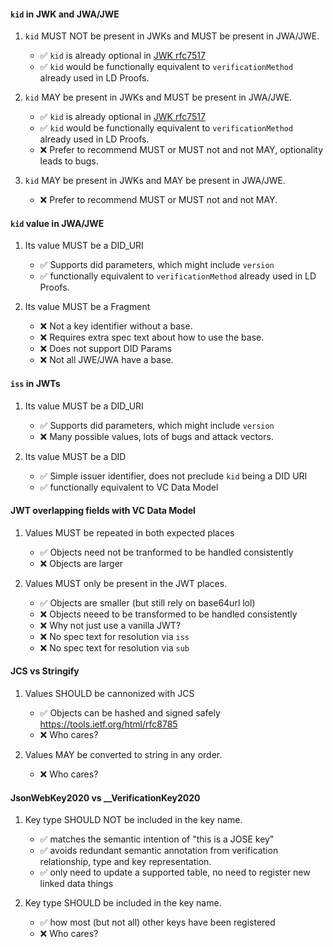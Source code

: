 #### `kid` in JWK and JWA/JWE

1. `kid` MUST NOT be present in JWKs and MUST be present in JWA/JWE.

   - ✅ `kid` is already optional in [JWK rfc7517](https://tools.ietf.org/html/rfc7517)
   - ✅ `kid` would be functionally equivalent to `verificationMethod` already used in LD Proofs.

1. `kid` MAY be present in JWKs and MUST be present in JWA/JWE.

   - ✅ `kid` is already optional in [JWK rfc7517](https://tools.ietf.org/html/rfc7517)
   - ✅ `kid` would be functionally equivalent to `verificationMethod` already used in LD Proofs.
   - ❌ Prefer to recommend MUST or MUST not and not MAY, optionality leads to bugs.

1. `kid` MAY be present in JWKs and MAY be present in JWA/JWE.

   - ❌ Prefer to recommend MUST or MUST not and not MAY.

#### `kid` value in JWA/JWE

1. Its value MUST be a DID_URI

   - ✅ Supports did parameters, which might include `version`
   - ✅ functionally equivalent to `verificationMethod` already used in LD Proofs.

1. Its value MUST be a Fragment

   - ❌ Not a key identifier without a base.
   - ❌ Requires extra spec text about how to use the base.
   - ❌ Does not support DID Params
   - ❌ Not all JWE/JWA have a base.

#### `iss` in JWTs

1. Its value MUST be a DID_URI

   - ✅ Supports did parameters, which might include `version`
   - ❌ Many possible values, lots of bugs and attack vectors.

1. Its value MUST be a DID

   - ✅ Simple issuer identifier, does not preclude `kid` being a DID URI
   - ✅ functionally equivalent to VC Data Model

#### JWT overlapping fields with VC Data Model

1. Values MUST be repeated in both expected places

   - ✅ Objects need not be tranformed to be handled consistently
   - ❌ Objects are larger

1. Values MUST only be present in the JWT places.

   - ✅ Objects are smaller (but still rely on base64url lol)
   - ❌ Objects neeed to be transformed to be handled consistently
   - ❌ Why not just use a vanilla JWT?
   - ❌ No spec text for resolution via `iss`
   - ❌ No spec text for resolution via `sub`

#### JCS vs Stringify

1. Values SHOULD be cannonized with JCS

   - ✅ Objects can be hashed and signed safely https://tools.ietf.org/html/rfc8785
   - ❌ Who cares?

1. Values MAY be converted to string in any order.

   - ❌ Who cares?

#### JsonWebKey2020 vs \_\_VerificationKey2020

1. Key type SHOULD NOT be included in the key name.

   - ✅ matches the semantic intention of "this is a JOSE key"
   - ✅ avoids redundant semantic annotation from verification relationship, type and key representation.
   - ✅ only need to update a supported table, no need to register new linked data things

1. Key type SHOULD be included in the key name.

   - ✅ how most (but not all) other keys have been registered
   - ❌ Who cares?
